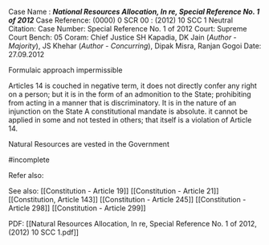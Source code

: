Case Name : ***National Resources Allocation, In re, Special Reference No. 1 of 2012***
Case Reference: (0000) 0 SCR 00 :  (2012) 10 SCC 1
Neutral Citation:
Case Number: Special Reference No. 1 of 2012
Court: Supreme Court
Bench: 05
Coram: Chief Justice SH Kapadia, DK Jain (*Author - Majority*), JS Khehar (*Author - Concurring*), Dipak Misra, Ranjan Gogoi
Date: 27.09.2012

Formulaic approach impermissible

Articles 14 is couched in negative term, it does not directly confer any right on a person; but it is in the form of an admonition to the State; prohibiting from acting in a manner that is discriminatory.
	It is in the nature of an injunction on the State
	A constitutional mandate is absolute. it cannot be applied in some and not tested in others; that itself is a violation of Article 14.

Natural Resources are vested in the Government

#incomplete 

Refer also:


See also:
[[Constitution - Article 19]]
[[Constitution - Article 21]]
[[Constitution, Article 143]]
[[Constitution - Article 245]]
[[Constitution - Article 298]]
[[Constitution - Article 299]]

PDF:
[[Natural Resources Allocation, In re, Special Reference No. 1 of 2012, (2012) 10 SCC 1.pdf]]